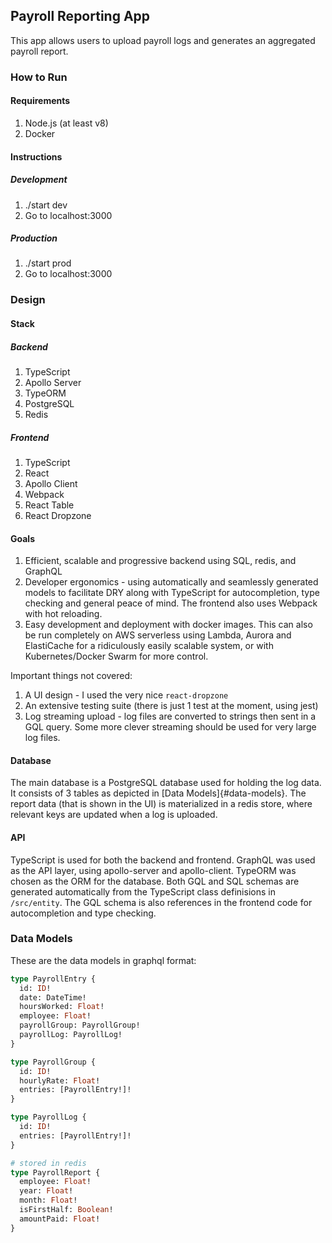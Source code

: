 ## Payroll Reporting App

This app allows users to upload payroll logs and generates an aggregated payroll report.

### How to Run

#### Requirements

1. Node.js (at least v8)
2. Docker

#### Instructions

##### Development

1. ./start dev
2. Go to localhost:3000

##### Production

1. ./start prod
2. Go to localhost:3000

### Design

#### Stack

##### Backend

1. TypeScript
2. Apollo Server
3. TypeORM
4. PostgreSQL
5. Redis

##### Frontend

1. TypeScript
2. React
3. Apollo Client
4. Webpack
5. React Table
6. React Dropzone

#### Goals

1. Efficient, scalable and progressive backend using SQL, redis, and GraphQL
2. Developer ergonomics - using automatically and seamlessly generated models to facilitate DRY along with TypeScript for autocompletion, type checking and general peace of mind. The frontend also uses Webpack with hot reloading.
3. Easy development and deployment with docker images. This can also be run completely on AWS serverless using Lambda, Aurora and ElastiCache for a ridiculously easily scalable system, or with Kubernetes/Docker Swarm for more control.

Important things not covered:

1. A UI design - I used the very nice `react-dropzone`
2. An extensive testing suite (there is just 1 test at the moment, using jest)
3. Log streaming upload - log files are converted to strings then sent in a GQL query. Some more clever streaming should be used for very large log files.


#### Database

The main database is a PostgreSQL database used for holding the log data. It consists of 3 tables as depicted in [Data Models]{#data-models}. The report data (that is shown in the UI) is materialized in a redis store, where relevant keys are updated when a log is uploaded.

#### API

TypeScript is used for both the backend and frontend. GraphQL was used as the API layer, using apollo-server and apollo-client. TypeORM was chosen as the ORM for the database. Both GQL and SQL schemas are generated automatically from the TypeScript class definisions in `/src/entity`. The GQL schema is also references in the frontend code for autocompletion and type checking.

### Data Models

These are the data models in graphql format:

```graphql
type PayrollEntry {
  id: ID!
  date: DateTime!
  hoursWorked: Float!
  employee: Float!
  payrollGroup: PayrollGroup!
  payrollLog: PayrollLog!
}

type PayrollGroup {
  id: ID!
  hourlyRate: Float!
  entries: [PayrollEntry!]!
}

type PayrollLog {
  id: ID!
  entries: [PayrollEntry!]!
}

# stored in redis 
type PayrollReport {
  employee: Float!
  year: Float!
  month: Float!
  isFirstHalf: Boolean!
  amountPaid: Float!
}
```

